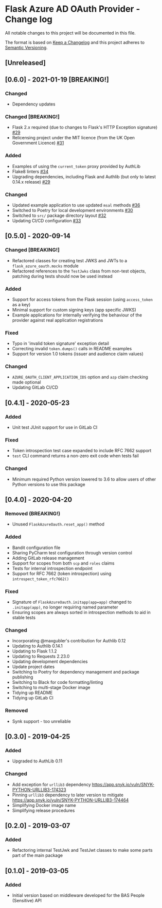# Flask Azure AD OAuth Provider - Change log

All notable changes to this project will be documented in this file.

The format is based on [Keep a Changelog](http://keepachangelog.com/en/1.0.0/)
and this project adheres to [Semantic Versioning](http://semver.org/spec/v2.0.0.html).

## [Unreleased]

## [0.6.0] - 2021-01-19 [BREAKING!]
### Changed

* Dependency updates


### Changed [BREAKING!]

* Flask 2.x required (due to changes to Flask's HTTP Exception signature)
  [#29](https://gitlab.data.bas.ac.uk/web-apps/flask-extensions/flask-azure-oauth/-/issues/29)
* Relicensing project under the MIT licence (from the UK Open Government Licence)
  [#31](https://gitlab.data.bas.ac.uk/web-apps/flask-extensions/flask-azure-oauth/-/issues/31)

### Added

* Examples of using the `current_token` proxy provided by AuthLib
* Flake8 linters
  [#34](https://gitlab.data.bas.ac.uk/web-apps/flask-extensions/flask-azure-oauth/-/issues/34)
* Upgrading dependencies, including Flask and Authlib (but only to latest 0.14.x release)
  [#29](https://gitlab.data.bas.ac.uk/web-apps/flask-extensions/flask-azure-oauth/-/issues/29)

### Changed

* Updated example application to use updated `msal` methods
  [#36](https://gitlab.data.bas.ac.uk/web-apps/flask-extensions/flask-azure-oauth/-/issues/36)
* Switched to Poetry for local development environments
  [#30](https://gitlab.data.bas.ac.uk/web-apps/flask-extensions/flask-azure-oauth/-/issues/30)
* Switched to `src/` package directory layout
  [#32](https://gitlab.data.bas.ac.uk/web-apps/flask-extensions/flask-azure-oauth/-/issues/32)
* Updating CI/CD configuration
  [#33](https://gitlab.data.bas.ac.uk/web-apps/flask-extensions/flask-azure-oauth/-/issues/33)

## [0.5.0] - 2020-09-14

### Changed [BREAKING!]

* Refactored classes for creating test JWKS and JWTs to a `flask_azure_oauth.mocks` module
* Refactored references to the `TestJwks` class from non-test objects, patching during tests should now be used instead

### Added

* Support for access tokens from the Flask session (using `access_token` as a key)
* Minimal support for custom signing keys (app specific JWKS)
* Example applications for internally verifying the behaviour of the provider against real application registrations

### Fixed

* Typo in 'invalid token signature' exception detail
* Correcting invalid `token.dumps()` calls in README examples
* Support for version 1.0 tokens (issuer and audience claim values)

### Changed

* `AZURE_OAUTH_CLIENT_APPLICATION_IDS` option and `azp` claim checking made optional
* Updating GitLab CI/CD

## [0.4.1] - 2020-05-23

### Added

* Unit test JUnit support for use in GitLab CI

### Fixed

* Token introspection test case expanded to include RFC 7662 support
* `test` CLI command returns a non-zero exit code when tests fail

### Changed

* Minimum required Python version lowered to 3.6 to allow users of other Python versions to use this package

## [0.4.0] - 2020-04-20

### Removed (BREAKING!)

* Unused `FlaskAzureOauth.reset_app()` method

### Added

* Bandit configuration file
* Sharing PyCharm test configuration through version control
* Adding GitLab release management
* Support for scopes from both `scp` and `roles` claims
* Tests for internal introspection endpoint
* Support for RFC 7662 (token introspection) using `introspect_token_rfc7662()`

### Fixed

* Signature of `FlaskAzureOauth.initapp(app=app)` changed to `.initapp(app)`, no longer requiring named parameter
* Ensuring scopes are always sorted in introspection methods to aid in stable tests

### Changed

* Incorporating @maxgubler's contribution for Authlib 0.12
* Updating to Authlib 0.14.1
* Updating to Flask 1.1.2
* Updating to Requests 2.23.0
* Updating development dependencies
* Update project dates
* Switching to Poetry for dependency management and package publishing
* Switching to Black for code formatting/linting
* Switching to multi-stage Docker image
* Tidying up README
* Tidying up GitLab CI

### Removed

* Synk support - too unreliable

## [0.3.0] - 2019-04-25

### Added

* Upgraded to AuthLib 0.11

### Changed

* Add exception for `urllib3` dependency https://app.snyk.io/vuln/SNYK-PYTHON-URLLIB3-174323
* Pinning `urllib3` dependency to later version to mitigate https://app.snyk.io/vuln/SNYK-PYTHON-URLLIB3-174464
* Simplifying Docker image name
* Simplifying release procedures

## [0.2.0] - 2019-03-07

### Added

* Refactoring internal TestJwk and TestJwt classes to make some parts part of the main package

## [0.1.0] - 2019-03-05

### Added

* Initial version based on middleware developed for the BAS People (Sensitive) API
